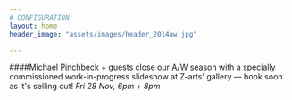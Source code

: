 ```yaml
---
# CONFIGURATION
layout: home
header_image: "assets/images/header_2014aw.jpg"

---
```

####[Michael Pinchbeck](/current/2014-autumnwinter/pinchbeck) + guests close our [A/W season](/current/2014-autumnwinter) with a specially commissioned work-in-progress slideshow at Z-arts' gallery — book soon as it's selling out! *Fri 28 Nov, 6pm + 8pm*
